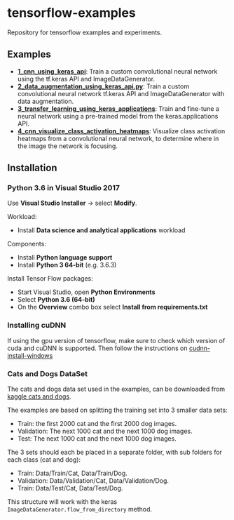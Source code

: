 tensorflow-examples
=====================

Repository for tensorflow examples and experiments.

## Examples

 * [**1_cnn_using_keras_api**](https://github.com/mdabros/tensorflow-examples/blob/master/src/1_cnn_using_keras_api.py): Train a custom convolutional neural network using the tf.keras API and ImageDataGenerator.
 * [**2_data_augmentation_using_keras_api.py**](https://github.com/mdabros/tensorflow-examples/blob/master/src/2_data_augmentation_using_keras_api.py): Train a custom convolutional neural network tf.keras API and ImageDataGenerator with data augmentation.
 * [**3_transfer_learning_using_keras_applications**](https://github.com/mdabros/tensorflow-examples/blob/master/src/3_transfer_learning_using_keras_applications.py): Train and fine-tune a neural network using a pre-trained model from the keras.applications API.
 * [**4_cnn_visualize_class_activation_heatmaps**](https://github.com/mdabros/tensorflow-examples/blob/master/src/4_cnn_visualize_class_activation_heatmaps.py): Visualize class activation heatmaps from a convolutional neural network, to determine where in the image the network is focusing.

## Installation

### Python 3.6 in Visual Studio 2017
Use **Visual Studio Installer** -> select **Modify**.

Workload:
 * Install **Data science and analytical applications**  workload

Components:
 * Install **Python language support**
 * Install **Python 3 64-bit** (e.g. 3.6.3)

Install Tensor Flow packages:
 * Start Visual Studio, open **Python Environments**
 * Select **Python 3.6 (64-bit)**
 * On the **Overview** combo box select **Install from requirements.txt**
 
### Installing cuDNN
If using the gpu version of tensorflow, make sure to check which version of cuda and cuDNN is supported. 
Then follow the instructions on [cudnn-install-windows](https://docs.nvidia.com/deeplearning/sdk/cudnn-install/index.html#install-windows)

### Cats and Dogs DataSet
The cats and dogs data set used in the examples, can be downloaded from [kaggle cats and dogs](https://www.kaggle.com/c/dogs-vs-cats/data).

The examples are based on splitting the training set into 3 smaller data sets:
 * Train: the first 2000 cat and the first 2000 dog images.
 * Validation: The next 1000 cat and the next 1000 dog images.
 * Test: The next 1000 cat and the next 1000 dog images.

The 3 sets should each be placed in a separate folder, with sub folders for each class (cat and dog):
 - Train: Data/Train/Cat, Data/Train/Dog.
 - Validation: Data/Validation/Cat, Data/Validation/Dog.
 - Train: Data/Test/Cat, Data/Test/Dog.

This structure will work with the keras `ImageDataGenerator.flow_from_directory` method. 

